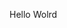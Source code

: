 Hello Wolrd






















































































































































































































































































































































































































































































































































































































































































































































































































































































































































































































































































































































































































































































































































































































































































































































































































































































































































































































































































































































































































































































































































































































